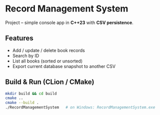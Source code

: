 # Record Management System

Project – simple console app in **C++23** with **CSV persistence**.

## Features
* Add / update / delete book records  
* Search by ID  
* List all books (sorted or unsorted)  
* Export current database snapshot to another CSV  

## Build & Run (CLion / CMake)
```bash
mkdir build && cd build
cmake ..
cmake --build .
./RecordManagementSystem   # on Windows: RecordManagementSystem.exe
```
